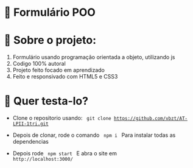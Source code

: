 # 🔨 Formulário POO
# 📌 Sobre o projeto:
1. Formulário usando programação orientada a objeto, utilizando js
2. Codigo 100% autoral
3. Projeto feito focado em aprendizado
4. Feito e responsivado com HTML5 e CSS3
# 📑 Quer testa-lo?

- Clone o repositorio usando:
<code> git clone https://github.com/vbzt/AT-LPII-1tri.git </code>
- Depois de clonar, rode o comando
<code> npm i </code> 
Para instalar todas as dependencias

- Depois rode
<code> npm start </code>
E abra o site em 
<code> http://localhost:3000/ </code>



 